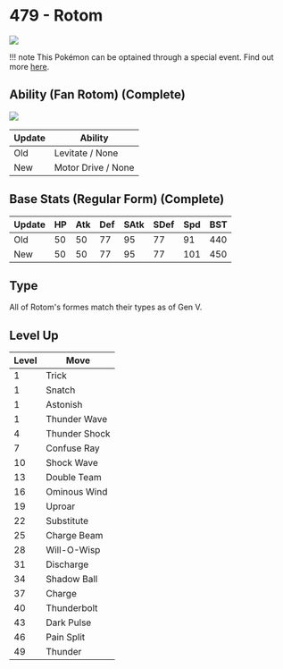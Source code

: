 # 479 - Rotom
![][479]

!!! note
    This Pokémon can be optained through a special event. Find out more [here](../../special_events/#rotom).

## Ability (Fan Rotom) (Complete)

![][479-fan]

Update | Ability
---    | ---
Old    | Levitate / None
New    | Motor Drive / None

## Base Stats (Regular Form) (Complete)

Update | HP | Atk | Def | SAtk | SDef |  Spd | BST
---    | ---| --- | --- | ---  | ---  | ---  | ---
Old    | 50 |  50 |  77 |  95  |  77  |  91  |  440
New    | 50 |  50 |  77 |  95  |  77  | 101  |  450

## Type

All of Rotom's formes match their types as of Gen V.

## Level Up

Level | Move
---   | ---
  1   | Trick
  1   | Snatch
  1   | Astonish
  1   | Thunder Wave
  4   | Thunder Shock
  7   | Confuse Ray
 10   | Shock Wave
 13   | Double Team
 16   | Ominous Wind
 19   | Uproar
 22   | Substitute
 25   | Charge Beam
 28   | Will-O-Wisp
 31   | Discharge
 34   | Shadow Ball
 37   | Charge
 40   | Thunderbolt
 43   | Dark Pulse
 46   | Pain Split
 49   | Thunder

[479-fan]: ../img/pokemon/479-fan.png
[479]: ../img/pokemon/479.png
